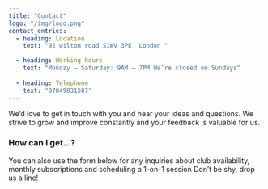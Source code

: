```yaml
---
title: "Contact"
logo: "/img/logo.png"
contact_entries:
  - heading: Location
    text: "92 wilton road S1WV 3PE  London "

  - heading: Working hours
    text: "Monday – Saturday: 9AM – 7PM We’re closed on Sundays"
    
  - heading: Telephone
    text: "07849831587"
---
```


We’d love to get in touch with you and hear your ideas and
questions. We strive to grow and improve constantly and your feedback
is valuable for us.

<h3 class="f4 b lh-title mb2">How can I get…?</h3>

You can also use the form below for any inquiries about club
availability, monthly subscriptions and scheduling a 1-on-1 session 
 Don’t be shy, drop us a line!
